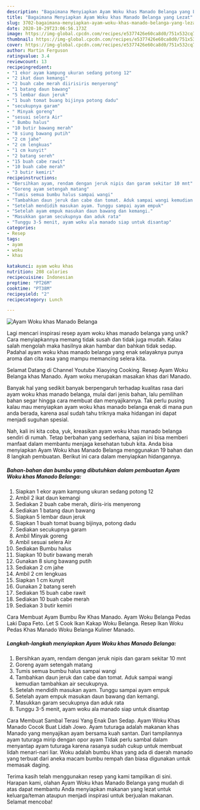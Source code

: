 ```yaml
---
description: "Bagaimana Menyiapkan Ayam Woku khas Manado Belanga yang Lezat"
title: "Bagaimana Menyiapkan Ayam Woku khas Manado Belanga yang Lezat"
slug: 3702-bagaimana-menyiapkan-ayam-woku-khas-manado-belanga-yang-lezat
date: 2020-10-29T23:06:56.173Z
image: https://img-global.cpcdn.com/recipes/e5377426e60ca8d0/751x532cq70/ayam-woku-khas-manado-belanga-foto-resep-utama.jpg
thumbnail: https://img-global.cpcdn.com/recipes/e5377426e60ca8d0/751x532cq70/ayam-woku-khas-manado-belanga-foto-resep-utama.jpg
cover: https://img-global.cpcdn.com/recipes/e5377426e60ca8d0/751x532cq70/ayam-woku-khas-manado-belanga-foto-resep-utama.jpg
author: Martin Ferguson
ratingvalue: 3.4
reviewcount: 13
recipeingredient:
- "1 ekor ayam kampung ukuran sedang potong 12"
- "2 ikat daun kemangi"
- "2 buah cabe merah diirisiris menyerong"
- "1 batang daun bawang"
- "5 lembar daun jeruk"
- "1 buah tomat buang bijinya potong dadu"
- "secukupnya garam"
- " Minyak goreng"
- "sesuai selera Air"
- " Bumbu halus"
- "10 butir bawang merah"
- "8 siung bawang putih"
- "2 cm jahe"
- "2 cm lengkuas"
- "1 cm kunyit"
- "2 batang sereh"
- "15 buah cabe rawit"
- "10 buah cabe merah"
- "3 butir kemiri"
recipeinstructions:
- "Bersihkan ayam, rendam dengan jeruk nipis dan garam sekitar 10 mnt"
- "Goreng ayam setengah matang"
- "Tumis semua bumbu halus sampai wangi"
- "Tambahkan daun jeruk dan cabe dan tomat. Aduk sampai wangi kemudian tambahkan air secukupnya."
- "Setelah mendidih masukan ayam. Tunggu sampai ayam empuk"
- "Setelah ayam empuk masukan daun bawang dan kemangi."
- "Masukkan garam secukupnya dan aduk rata"
- "Tunggu 3-5 menit, ayam woku ala manado siap untuk disantap"
categories:
- Resep
tags:
- ayam
- woku
- khas

katakunci: ayam woku khas 
nutrition: 208 calories
recipecuisine: Indonesian
preptime: "PT26M"
cooktime: "PT38M"
recipeyield: "2"
recipecategory: Lunch

---
```



![Ayam Woku khas Manado Belanga](https://img-global.cpcdn.com/recipes/e5377426e60ca8d0/751x532cq70/ayam-woku-khas-manado-belanga-foto-resep-utama.jpg)

Lagi mencari inspirasi resep ayam woku khas manado belanga yang unik? Cara menyiapkannya memang tidak susah dan tidak juga mudah. Kalau salah mengolah maka hasilnya akan hambar dan bahkan tidak sedap. Padahal ayam woku khas manado belanga yang enak selayaknya punya aroma dan cita rasa yang mampu memancing selera kita.

Selamat Datang di Channel Youtube Xiaoying Cooking. Resep Ayam Woku Belanga khas Manado. Ayam woku merupakan masakan khas dari Manado.

Banyak hal yang sedikit banyak berpengaruh terhadap kualitas rasa dari ayam woku khas manado belanga, mulai dari jenis bahan, lalu pemilihan bahan segar hingga cara membuat dan menyajikannya. Tak perlu pusing kalau mau menyiapkan ayam woku khas manado belanga enak di mana pun anda berada, karena asal sudah tahu triknya maka hidangan ini dapat menjadi suguhan spesial.


Nah, kali ini kita coba, yuk, kreasikan ayam woku khas manado belanga sendiri di rumah. Tetap berbahan yang sederhana, sajian ini bisa memberi manfaat dalam membantu menjaga kesehatan tubuh kita. Anda bisa menyiapkan Ayam Woku khas Manado Belanga menggunakan 19 bahan dan 8 langkah pembuatan. Berikut ini cara dalam menyiapkan hidangannya.

<!--inarticleads1-->

##### Bahan-bahan dan bumbu yang dibutuhkan dalam pembuatan Ayam Woku khas Manado Belanga:

1. Siapkan 1 ekor ayam kampung ukuran sedang potong 12
1. Ambil 2 ikat daun kemangi
1. Sediakan 2 buah cabe merah, diiris-iris menyerong
1. Sediakan 1 batang daun bawang
1. Siapkan 5 lembar daun jeruk
1. Siapkan 1 buah tomat buang bijinya, potong dadu
1. Sediakan secukupnya garam
1. Ambil  Minyak goreng
1. Ambil sesuai selera Air
1. Sediakan  Bumbu halus
1. Siapkan 10 butir bawang merah
1. Gunakan 8 siung bawang putih
1. Sediakan 2 cm jahe
1. Ambil 2 cm lengkuas
1. Siapkan 1 cm kunyit
1. Gunakan 2 batang sereh
1. Sediakan 15 buah cabe rawit
1. Sediakan 10 buah cabe merah
1. Sediakan 3 butir kemiri


Cara Membuat Ayam Bumbu Rw Khas Manado. Ayam Woku Belanga Pedas Laki Dapa Feto. Let S Cook Ikan Kakap Woku Belanga. Resep Ikan Woku Pedas Khas Manado Woku Belanga Kuliner Manado. 

<!--inarticleads2-->

##### Langkah-langkah menyiapkan Ayam Woku khas Manado Belanga:

1. Bersihkan ayam, rendam dengan jeruk nipis dan garam sekitar 10 mnt
1. Goreng ayam setengah matang
1. Tumis semua bumbu halus sampai wangi
1. Tambahkan daun jeruk dan cabe dan tomat. Aduk sampai wangi kemudian tambahkan air secukupnya.
1. Setelah mendidih masukan ayam. Tunggu sampai ayam empuk
1. Setelah ayam empuk masukan daun bawang dan kemangi.
1. Masukkan garam secukupnya dan aduk rata
1. Tunggu 3-5 menit, ayam woku ala manado siap untuk disantap


Cara Membuat Sambal Terasi Yang Enak Dan Sedap. Ayam Woku Khas Manado Cocok Buat Lidah Jowo. Ayam tuturaga adalah makanan khas Manado yang menyajikan ayam bersama kuah santan. Dari tampilannya ayam tuturaga mirip dengan opor ayam Tidak perlu sambal dalam menyantap ayam tuturaga karena rasanya sudah cukup untuk membuat lidah menari-nari liar. Woku adalah bumbu khas yang ada di daerah manado yang terbuat dari aneka macam bumbu rempah dan biasa digunakan untuk memasak daging. 

Terima kasih telah menggunakan resep yang kami tampilkan di sini. Harapan kami, olahan Ayam Woku khas Manado Belanga yang mudah di atas dapat membantu Anda menyiapkan makanan yang lezat untuk keluarga/teman ataupun menjadi inspirasi untuk berjualan makanan. Selamat mencoba!
